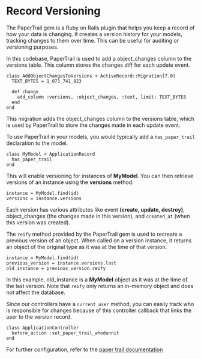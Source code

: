 # Record Versioning

The PaperTrail gem is a Ruby on Rails plugin that helps you keep a record of how your data is changing. It creates a version history for your models, tracking changes to them over time. This can be useful for auditing or versioning purposes.

In this codebase, PaperTrail is used to add a object_changes column to the versions table. This column stores the changes diff for each update event.

```
class AddObjectChangesToVersions < ActiveRecord::Migration[7.0]
  TEXT_BYTES = 1_073_741_823
	
  def change
    add_column :versions, :object_changes, :text, limit: TEXT_BYTES
  end
end
```
This migration adds the object_changes column to the versions table, which is used by PaperTrail to store the changes made in each update event.

To use PaperTrail in your models, you would typically add a `has_paper_trail` declaration to the model.

```
class MyModel < ApplicationRecord
  has_paper_trail
end
```
This will enable versioning for instances of **MyModel**. You can then retrieve versions of an instance using the **versions** method.

```
instance = MyModel.find(id)
versions = instance.versions
```

Each version has various attributes like event **(create, update, destroy)**, object_changes (the changes made in this version), and `created_at` (when this version was created). 

The `reify` method provided by the PaperTrail gem is used to recreate a previous version of an object. When called on a version instance, it returns an object of the original type as it was at the time of that version.

```
instance = MyModel.find(id)
previous_version = instance.versions.last
old_instance = previous_version.reify
```

In this example, old_instance is a **MyModel** object as it was at the time of the last version. Note that `reify` only returns an in-memory object and does not affect the database.

Since our controllers have a `current_user` method, you can easily track who is responsible for changes because of this controller callback that links the user to the version record.

```
class ApplicationController
  before_action :set_paper_trail_whodunnit
end
```

For further configuration, refer to the [paper trail documentation](https://github.com/paper-trail-gem/paper_trail#1e-configuration)